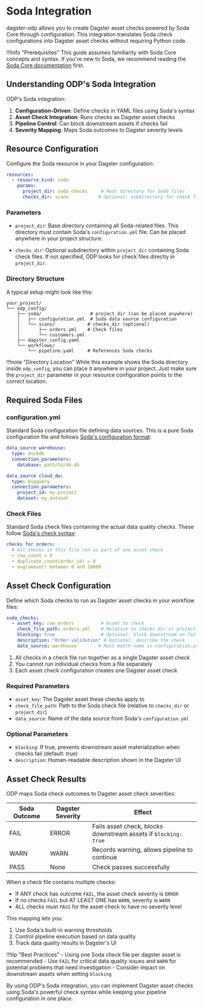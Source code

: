 # Soda Integration

dagster-odp allows you to create Dagster asset checks powered by Soda Core through configuration. This integration translates Soda check configurations into Dagster asset checks without requiring Python code.

!!!info "Prerequisites"
    This guide assumes familiarity with Soda Core concepts and syntax. If you're new to Soda, we recommend reading the [Soda Core documentation](https://docs.soda.io/soda-core/overview.html) first.

## Understanding ODP's Soda Integration

ODP's Soda integration:

1. **Configuration-Driven**: Define checks in YAML files using Soda's syntax
2. **Asset Check Integration**: Runs checks as Dagster asset checks
3. **Pipeline Control**: Can block downstream assets if checks fail
4. **Severity Mapping**: Maps Soda outcomes to Dagster severity levels

## Resource Configuration

Configure the Soda resource in your Dagster configuration:

```yaml title="dagster_config.yaml"
resources:
  - resource_kind: soda
    params:
      project_dir: soda_checks     # Root directory for Soda files
      checks_dir: scans           # Optional: subdirectory for check files
```

### Parameters

- `project_dir`: Base directory containing all Soda-related files. This directory must contain Soda's `configuration.yml` file. Can be placed anywhere in your project structure.

- `checks_dir`: Optional subdirectory within `project_dir` containing Soda check files. If not specified, ODP looks for check files directly in `project_dir`.

### Directory Structure

A typical setup might look like this:

```
your_project/
└── odp_config/
    ├── soda/                  # project_dir (can be placed anywhere)
    │   ├── configuration.yml  # Soda data source configuration
    │   └── scans/            # checks_dir (optional)
    │       ├── orders.yml    # Check files
    │       └── customers.yml
    ├── dagster_config.yaml
    └── workflows/
        └── pipeline.yaml     # References Soda checks
```

!!!note "Directory Location"
    While this example shows the Soda directory inside `odp_config`, you can place it anywhere in your project. Just make sure the `project_dir` parameter in your resource configuration points to the correct location.

## Required Soda Files

### configuration.yml

Standard Soda configuration file defining data sources. This is a pure Soda configuration file and follows [Soda's configuration format](https://github.com/sodadata/soda-core/blob/main/docs/configuration.md):

```yaml title="configuration.yml"
data_source warehouse:
  type: duckdb
  connection_parameters:
    database: path/to/db.db

data_source cloud_dw:
  type: bigquery
  connection_parameters:
    project_id: my-project
    dataset: my_dataset
```

### Check Files

Standard Soda check files containing the actual data quality checks. These follow [Soda's check syntax](https://docs.soda.io/soda-cl/soda-cl-overview.html):

```yaml title="orders.yml"
checks for orders:
  # All checks in this file run as part of one asset check
  - row_count > 0
  - duplicate_count(order_id) = 0
  - avg(amount) between 0 and 10000
```

## Asset Check Configuration

Define which Soda checks to run as Dagster asset checks in your workflow files:

```yaml title="workflow.yaml"
soda_checks:
  - asset_key: raw_orders          # Asset to check
    check_file_path: orders.yml    # Relative to checks_dir or project_dir
    blocking: true                 # Optional: block downstream on failure
    description: "Order validation" # Optional: describe the check
    data_source: warehouse        # Must match name in configuration.yml
```

1. All checks in a check file run together as a single Dagster asset check
2. You cannot run individual checks from a file separately
3. Each asset check configuration creates one Dagster asset check

### Required Parameters

- `asset_key`: The Dagster asset these checks apply to
- `check_file_path`: Path to the Soda check file (relative to `checks_dir` or `project_dir`)
- `data_source`: Name of the data source from Soda's `configuration.yml`

### Optional Parameters

- `blocking`: If true, prevents downstream asset materialization when checks fail (default: true)
- `description`: Human-readable description shown in the Dagster UI

## Asset Check Results

ODP maps Soda check outcomes to Dagster asset check severities:

| Soda Outcome | Dagster Severity | Effect                                                         |
|--------------|------------------|----------------------------------------------------------------|
| FAIL         | ERROR           | Fails asset check, blocks downstream assets if `blocking: true` |
| WARN         | WARN            | Records warning, allows pipeline to continue                    |
| PASS         | None            | Check passes successfully                                       |

When a check file contains multiple checks:

- If ANY check has outcome `FAIL`, the asset check severity is `ERROR`
- If no checks `FAIL` but AT LEAST ONE has `WARN`, severity is `WARN`
- ALL checks must `PASS` for the asset check to have no severity level

This mapping lets you:

1. Use Soda's built-in warning thresholds
2. Control pipeline execution based on data quality
3. Track data quality results in Dagster's UI

!!!tip "Best Practices"
    - Using one Soda check file per dagster asset is recommended
    - Use `FAIL` for critical data quality issues and `WARN` for potential problems that need investigation
    - Consider impact on downstream assets when setting `blocking`

By using ODP's Soda integration, you can implement Dagster asset checks using Soda's powerful check syntax while keeping your pipeline configuration in one place.
